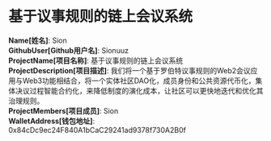 # 基于议事规则的链上会议系统

**Name[姓名]**: Sion  
**GithubUser[Github用户名]**: Sionuuz  
**ProjectName[项目名称]**: 基于议事规则的链上会议系统  
**ProjectDescription[项目描述]**: 我们将一个基于罗伯特议事规则的Web2会议应用与Web3功能相结合，将一个实体社区DAO化，成员身份和公共资源代币化，集体决议过程智能合约化，来降低制度的演化成本，让社区可以更快地迭代和优化其治理规则。  
**ProjectMembers[项目成员]**: Sion  
**WalletAddress[钱包地址]**: 0x84cDc9ec24F840A1bCaC29241ad9378f730A2B0f